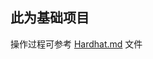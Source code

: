 ## 此为基础项目  
操作过程可参考 [Hardhat.md](https://github.com/BruceCoins/Pizza369/blob/main/0x0004%20tool/Hardhat.md) 文件
